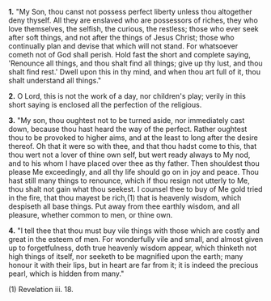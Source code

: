 **1.** "My Son, thou canst not possess perfect liberty unless thou altogether deny thyself. All they are enslaved who are possessors of riches, they who love themselves, the selfish, the curious, the restless; those who ever seek after soft things, and not after the things of Jesus Christ; those who continually plan and devise that which will not stand. For whatsoever cometh not of God shall perish. Hold fast the short and complete saying, \'Renounce all things, and thou shalt find all things; give up thy lust, and thou shalt find rest.\' Dwell upon this in thy mind, and when thou art full of it, thou shalt understand all things."

**2.** O Lord, this is not the work of a day, nor children\'s play; verily in this short saying is enclosed all the perfection of the religious.

**3.** "My son, thou oughtest not to be turned aside, nor immediately cast down, because thou hast heard the way of the perfect. Rather oughtest thou to be provoked to higher aims, and at the least to long after the desire thereof. Oh that it were so with thee, and that thou hadst come to this, that thou wert not a lover of thine own self, but wert ready always to My nod, and to his whom I have placed over thee as thy father. Then shouldest thou please Me exceedingly, and all thy life should go on in joy and peace. Thou hast still many things to renounce, which if thou resign not utterly to Me, thou shalt not gain what thou seekest. I counsel thee to buy of Me gold tried in the fire, that thou mayest be rich,(1) that is heavenly wisdom, which despiseth all base things. Put away from thee earthly wisdom, and all pleasure, whether common to men, or thine own.

**4.** "I tell thee that thou must buy vile things with those which are costly and great in the esteem of men. For wonderfully vile and small, and almost given up to forgetfulness, doth true heavenly wisdom appear, which thinketh not high things of itself, nor seeketh to be magnified upon the earth; many honour it with their lips, but in heart are far from it; it is indeed the precious pearl, which is hidden from many."

\(1\) Revelation iii. 18.

